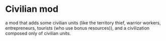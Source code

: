 # Civilian mod
a mod that adds some civilian units (like the territory thief, warrior workers, entrepreneurs, tourists (who use bonus resources)), and a civilization composed only of civilian units.

